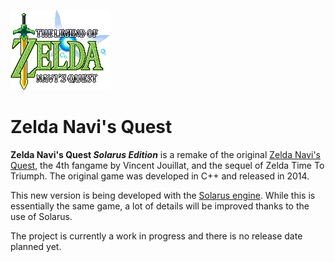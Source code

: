 ![Zelda Navi's Quest logo](data/logos/logo.png)

# Zelda Navi's Quest

**Zelda Navi's Quest _Solarus Edition_** is a remake of the original [Zelda Navi's Quest](http://www.zeldaroth.fr),
the 4th fangame by Vincent Jouillat, and the sequel of Zelda Time To Triumph.
The original game was developed in C++ and released in 2014.

This new version is being developed with the [Solarus engine](https://github.com/solarus-games/solarus).
While this is essentially the same game, a lot of details will be improved thanks to the use of Solarus.

The project is currently a work in progress and there is no release date planned yet.
